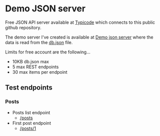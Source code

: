 # Demo JSON server

Free JSON API server available at [Typicode](https://my-json-server.typicode.com) which connects to this  public github repository.

The demo server I've created is available at [Demo json server](https://my-json-server.typicode.com/meshu-dev/demo-json-server) where the data is read from the [db.json](https://github.com/meshu-dev/demo-json-server/blob/main/db.json) file.

Limits for free account are the following...

- 10KB db.json max
- 5 max REST endpoints
- 30 max items per endpoint

## Test endpoints

### Posts

- Posts list endpoint
  - [/posts](https://my-json-server.typicode.com/meshu-dev/demo-json-server/posts)
- First post endpoint
  - [/posts/1](https://my-json-server.typicode.com/meshu-dev/demo-json-server/posts/1)
